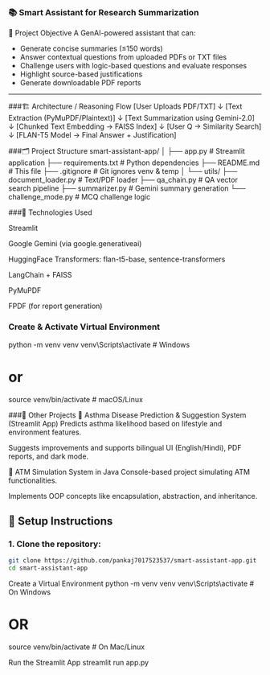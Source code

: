 ### 📚 Smart Assistant for Research Summarization
🎯 Project Objective
A GenAI-powered assistant that can:
- Generate concise summaries (≤150 words)
- Answer contextual questions from uploaded PDFs or TXT files
- Challenge users with logic-based questions and evaluate responses
- Highlight source-based justifications
- Generate downloadable PDF reports

---

###🏗️ Architecture / Reasoning Flow
[User Uploads PDF/TXT] 
        ↓
 [Text Extraction (PyMuPDF/Plaintext)]
        ↓
 [Text Summarization using Gemini-2.0]
        ↓
 [Chunked Text Embedding → FAISS Index]
        ↓
 [User Q → Similarity Search]
        ↓
 [FLAN-T5 Model → Final Answer + Justification]

###🗂️ Project Structure
smart-assistant-app/
│
├── app.py                     # Streamlit application
├── requirements.txt           # Python dependencies
├── README.md                  # This file
├── .gitignore                 # Git ignores venv & temp
│
└── utils/
    ├── document_loader.py     # Text/PDF loader
    ├── qa_chain.py            # QA vector search pipeline
    ├── summarizer.py          # Gemini summary generation
    └── challenge_mode.py      # MCQ challenge logic

###🧠 Technologies Used

Streamlit

Google Gemini (via google.generativeai)

HuggingFace Transformers: flan-t5-base, sentence-transformers

LangChain + FAISS

PyMuPDF

FPDF (for report generation)

### Create & Activate Virtual Environment
python -m venv venv
venv\Scripts\activate     # Windows
# or
source venv/bin/activate  # macOS/Linux


###📌 Other Projects
🔹 Asthma Disease Prediction & Suggestion System (Streamlit App)
Predicts asthma likelihood based on lifestyle and environment features.

Suggests improvements and supports bilingual UI (English/Hindi), PDF reports, and dark mode.

🔹 ATM Simulation System in Java
Console-based project simulating ATM functionalities.

Implements OOP concepts like encapsulation, abstraction, and inheritance.


## 🚀 Setup Instructions

### 1. Clone the repository:
```bash
git clone https://github.com/pankaj7017523537/smart-assistant-app.git
cd smart-assistant-app
```
Create a Virtual Environment
python -m venv venv
venv\Scripts\activate  # On Windows
# OR
source venv/bin/activate  # On Mac/Linux

Run the Streamlit App
streamlit run app.py
